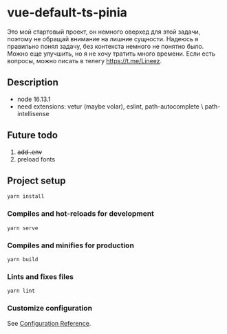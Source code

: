 # vue-default-ts-pinia
Это мой стартовый проект, он немного оверхед для этой задачи, поэтому не обращай внимание на лишние сущности. Надеюсь я правильно понял задачу, без контекста немного не понятно было. Можно еще улучшить, но я не хочу тратить много времени. Если есть вопросы, можно писать в телегу https://t.me/Lineez.
## Description
  - node 16.13.1
  - need extensions: vetur (maybe volar), eslint, path-autocomplete \ path-intellisense

## Future todo
1. ~~add .env~~
2. preload fonts

## Project setup
```
yarn install
```

### Compiles and hot-reloads for development
```
yarn serve
```

### Compiles and minifies for production
```
yarn build
```

### Lints and fixes files
```
yarn lint
```

### Customize configuration
See [Configuration Reference](https://cli.vuejs.org/config/).
